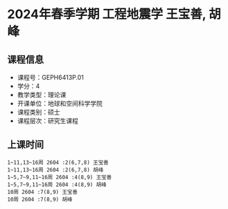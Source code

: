 # 2024年春季学期 工程地震学 王宝善, 胡峰






## 课程信息

- 课程号：GEPH6413P.01
- 学分：4
- 教学类型：理论课
- 开课单位：地球和空间科学学院
- 课程类别：硕士
- 课程层次：研究生课程

## 上课时间

```
1~11,13~16周 2604 :2(6,7,8) 王宝善
1~11,13~16周 2604 :2(6,7,8) 胡峰
1~5,7~9,11~16周 2604 :4(8,9) 王宝善
1~5,7~9,11~16周 2604 :4(8,9) 胡峰
10周 2604 :7(8,9) 王宝善
10周 2604 :7(8,9) 胡峰
```


